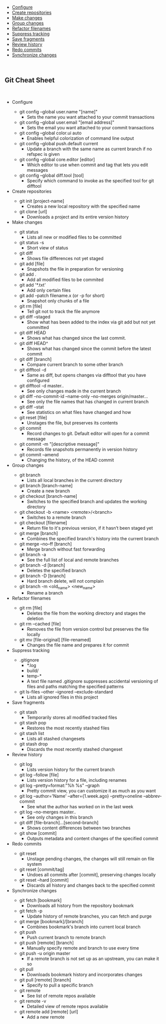 <div id="table-of-contents">
<div id="text-table-of-contents">
<ul>
<li><a href="#sec-1">Configure</a></li>
<li><a href="#sec-2">Create repositories</a></li>
<li><a href="#sec-3">Make changes</a></li>
<li><a href="#sec-4">Group changes</a></li>
<li><a href="#sec-5">Refactor filenames</a></li>
<li><a href="#sec-6">Suppress tracking</a></li>
<li><a href="#sec-7">Save fragments</a></li>
<li><a href="#sec-8">Review history</a></li>
<li><a href="#sec-9">Redo commits</a></li>
<li><a href="#sec-10">Synchronize changes</a></li>
</ul>
</div>
</div>
<br>
<h2>Git Cheat Sheet</h2>
<br>
<ul>
<li>Configure<a id="sec-1" name="sec-1">
<ul>
<li>git config &#x2013;global user.name "[name]"
<ul>
<li>Sets the name you want attached to your commit transactions</li>
</ul>
</li>
<li>git config &#x2013;global user.email "[email address]"
<ul>
<li>Sets the email you want attached to your commit transactions</li>
</ul>
</li>
<li>git config &#x2013;global color.ui auto
<ul>
<li>Enables helpful colorization of command line output</li>
</ul>
</li>
<li>git config &#x2013;global push.default current
<ul>
<li>Update a branch with the same name as current branch if no refspec is given</li>
</ul>
</li>
<li>git config &#x2013;global core.editor [editor]
<ul>
<li>Which editor to use when commit and tag that lets you edit messages</li>
</ul>
</li>
<li>git config &#x2013;global diff.tool [tool]
<ul>
<li>Specify which command to invoke as the specified tool for git difftool</li>
</ul>
</li>
</ul>
</li>
<li>Create repositories<a id="sec-2" name="sec-2">
<ul>
<li>git init [project-name]
<ul>
<li>Creates a new local repository with the specified name</li>
</ul>
</li>
<li>git clone [url]
<ul>
<li>Downloads a project and its entire version history</li>
</ul>
</li>
</ul>
</li>
<li>Make changes<a id="sec-3" name="sec-3">
<ul>
<li>git status
<ul>
<li>Lists all new or modified files to be committed</li>
</ul>
</li>
<li>git status -s
<ul>
<li>Short view of status</li>
</ul>
</li>
<li>git diff
<ul>
<li>Shows file differences not yet staged</li>
</ul>
</li>
<li>git add [file]
<ul>
<li>Snapshots the file in preparation for versioning</li>
</ul>
</li>
<li>git add .
<ul>
<li>Add all modified files to be commited</li>
</ul>
</li>
<li>git add '*.txt'
<ul>
<li>Add only certain files</li>
</ul>
</li>
<li>git add &#x2013;patch filename.x (or -p for short)
<ul>
<li>Snapshot only chunks of a file</li>
</ul>
</li>
<li>git rm [file]
<ul>
<li>Tell git not to track the file anymore</li>
</ul>
</li>
<li>git diff &#x2013;staged
<ul>
<li>Show what has been added to the index via git add but not yet committed</li>
</ul>
</li>
<li>git diff HEAD
<ul>
<li>Shows what has changed since the last commit.</li>
</ul>
</li>
<li>git diff HEAD^
<ul>
<li>Shows what has changed since the commit before the latest commit</li>
</ul>
</li>
<li>git diff [branch]
<ul>
<li>Compare current branch to some other branch</li>
</ul>
</li>
<li>git difftool -d
<ul>
<li>Same as diff, but opens changes via difftool that you have configured</li>
</ul>
</li>
<li>git difftool -d master..
<ul>
<li>See only changes made in the current branch</li>
</ul>
</li>
<li>git diff &#x2013;no-commit-id &#x2013;name-only &#x2013;no-merges origin/master&#x2026;
<ul>
<li>See only the file names that has changed in current branch</li>
</ul>
</li>
<li>git diff &#x2013;stat
<ul>
<li>See statistics on what files have changed and how</li>
</ul>
</li>
<li>git reset [file]
<ul>
<li>Unstages the file, but preserves its contents</li>
</ul>
</li>
<li>git commit
<ul>
<li>Record changes to git. Default editor will open for a commit message</li>
</ul>
</li>
<li>git commit -m "[descriptive message]"
<ul>
<li>Records file snapshots permanently in version history</li>
</ul>
</li>
<li>git commit &#x2013;amend
<ul>
<li>Changing the history, of the HEAD commit</li>
</ul>
</li>
</ul>
</li>
<li>Group changes<a id="sec-4" name="sec-4">
<ul>
<li>git branch
<ul>
<li>Lists all local branches in the current directory</li>
</ul>
</li>
<li>git branch [branch-name]
<ul>
<li>Create a new branch</li>
</ul>
</li>
<li>git checkout [branch-name]
<ul>
<li>Switches to the specified branch and updates the working directory</li>
</ul>
</li>
<li>git checkout -b &lt;name&gt; &lt;remote&gt;/&lt;branch&gt;
<ul>
<li>Switches to a remote branch</li>
</ul>
</li>
<li>git checkout [filename]
<ul>
<li>Return file to it's previous version, if it hasn’t been staged yet</li>
</ul>
</li>
<li>git merge [branch]
<ul>
<li>Combines the specified branch's history into the current branch</li>
</ul>
</li>
<li>git merge &#x2013;no&#x2013;ff [branch]
<ul>
<li>Merge branch without fast forwarding</li>
</ul>
</li>
<li>git branch -a
<ul>
<li>See the full list of local and remote branches</li>
</ul>
</li>
<li>git branch -d [branch]
<ul>
<li>Deletes the specified branch</li>
</ul>
</li>
<li>git branch -D [branch]
<ul>
<li>Hard branch delete, will not complain</li>
</ul>
</li>
<li>git branch -m &lt;old<sub>name</sub>&gt; &lt;new<sub>name</sub>&gt;
<ul>
<li>Rename a branch</li>
</ul>
</li>
</ul>
</li>
<li>Refactor filenames<a id="sec-5" name="sec-5">
<ul>
<li>git rm [file]
<ul>
<li>Deletes the file from the working directory and stages the deletion</li>
</ul>
</li>
<li>git rm &#x2013;cached [file]
<ul>
<li>Removes the file from version control but preserves the file locally</li>
</ul>
</li>
<li>git mv [file-original] [file-renamed]
<ul>
<li>Changes the file name and prepares it for commit</li>
</ul>
</li>
</ul>
</li>
<li>Suppress tracking<a id="sec-6" name="sec-6">
<ul>
<li>.gitignore
<ul>
<li>*.log</li>
<li>build/</li>
<li>temp-*</li>
<li>A text file named .gitignore suppresses accidental versioning of files and paths matching the specified patterns</li>
</ul>
</li>
<li>git ls-files &#x2013;other &#x2013;ignored &#x2013;exclude-standard
<ul>
<li>Lists all ignored files in this project</li>
</ul>
</li>
</ul>
</li>
<li>Save fragments<a id="sec-7" name="sec-7">
<ul>
<li>git stash
<ul>
<li>Temporarily stores all modified tracked files</li>
</ul>
</li>
<li>git stash pop
<ul>
<li>Restores the most recently stashed files</li>
</ul>
</li>
<li>git stash list
<ul>
<li>Lists all stashed changesets</li>
</ul>
</li>
<li>git stash drop
<ul>
<li>Discards the most recently stashed changeset</li>
</ul>
</li>
</ul>
</li>
<li>Review history<a id="sec-8" name="sec-8">
<ul>
<li>git log
<ul>
<li>Lists version history for the current branch</li>
</ul>
</li>
<li>git log &#x2013;follow [file]
<ul>
<li>Lists version history for a file, including renames</li>
</ul>
</li>
<li>git log &#x2013;pretty=format:"%h %s" &#x2013;graph
<ul>
<li>Pretty commit view, you can customize it as much as you want</li>
</ul>
</li>
<li>git log &#x2013;author='Name' &#x2013;after={1.week.ago} &#x2013;pretty=oneline &#x2013;abbrev-commit
<ul>
<li>See what the author has worked on in the last week</li>
</ul>
</li>
<li>git log &#x2013;no-merges master..
<ul>
<li>See only changes in this branch</li>
</ul>
</li>
<li>git diff [file-branch]&#x2026;[second-branch]
<ul>
<li>Shows content differences between two branches</li>
</ul>
</li>
<li>git show [commit]
<ul>
<li>Outputs metadata and content changes of the specified commit</li>
</ul>
</li>
</ul>
</li>
<li>Redo commits<a id="sec-9" name="sec-9">
<ul>
<li>git reset
<ul>
<li>Unstage pending changes, the changes will still remain on file system</li>
</ul>
</li>
<li>git reset [commit/tag]
<ul>
<li>Undoes all commits after [commit], preserving changes locally</li>
</ul>
</li>
<li>git reset &#x2013;hard [commit]
<ul>
<li>Discards all history and changes back to the specified commit</li>
</ul>
</li>
</ul>
</li>
<li>Synchronize changes<a id="sec-10" name="sec-10">
<ul>
<li>git fetch [bookmark]
<ul>
<li>Downloads all history from the repository bookmark</li>
</ul>
</li>
<li>git fetch -p
<ul>
<li>Update history of remote branches, you can fetch and purge</li>
</ul>
</li>
<li>git merge [bookmark]/[branch]
<ul>
<li>Combines bookmark's branch into current local branch</li>
</ul>
</li>
<li>git push
<ul>
<li>Push current branch to remote branch</li>
</ul>
</li>
<li>git push [remote] [branch]
<ul>
<li>Manually specify remote and branch to use every time</li>
</ul>
</li>
<li>git push -u origin master
<ul>
<li>If a remote branch is not set up as an upstream, you can make it so</li>
</ul>
</li>
<li>git pull
<ul>
<li>Downloads bookmark history and incorporates changes</li>
</ul>
</li>
<li>git pull [remote] [branch]
<ul>
<li>Specify to pull a specific branch</li>
</ul>
</li>
<li>git remote
<ul>
<li>See list of remote repos available</li>
</ul>
</li>
<li>git remote -v
<ul>
<li>Detailed view of remote repos available</li>
</ul>
</li>
<li>git remote add [remote] [url]
<ul>
<li>Add a new remote</li>
</ul>
</li>
</ul>
</li>
</ul>
</div>
</div>
